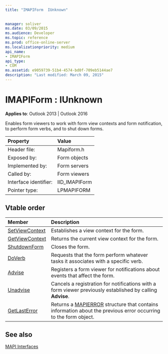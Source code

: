 ```yaml
---
title: "IMAPIForm  IUnknown"
 
 
manager: soliver
ms.date: 03/09/2015
ms.audience: Developer
ms.topic: reference
ms.prod: office-online-server
ms.localizationpriority: medium
api_name:
- IMAPIForm
api_type:
- COM
ms.assetid: e9059739-51b4-4574-bd0f-709eb5144ae7
description: "Last modified: March 09, 2015"
---
```


# IMAPIForm : IUnknown

  
  
**Applies to**: Outlook 2013 | Outlook 2016 
  
Enables form viewers to work with form view contexts and form notification, to perform form verbs, and to shut down forms.
  
|Property |Value |
|:-----|:-----|
|Header file:  <br/> |Mapiform.h  <br/> |
|Exposed by:  <br/> |Form objects  <br/> |
|Implemented by:  <br/> |Form servers  <br/> |
|Called by:  <br/> |Form viewers  <br/> |
|Interface identifier:  <br/> |IID_IMAPIForm  <br/> |
|Pointer type:  <br/> |LPMAPIFORM  <br/> |
   
## Vtable order

|Member |Description |
|:-----|:-----|
|[SetViewContext](imapiform-setviewcontext.md) <br/> |Establishes a view context for the form. |
|[GetViewContext](imapiform-getviewcontext.md) <br/> |Returns the current view context for the form. |
|[ShutdownForm](imapiform-shutdownform.md) <br/> |Closes the form. |
|[DoVerb](imapiform-doverb.md) <br/> |Requests that the form perform whatever tasks it associates with a specific verb. |
|[Advise](imapiform-advise.md) <br/> |Registers a form viewer for notifications about events that affect the form. |
|[Unadvise](imapiform-unadvise.md) <br/> |Cancels a registration for notifications with a form viewer previously established by calling **Advise**. |
|[GetLastError](imapiform-getlasterror.md) <br/> |Returns a [MAPIERROR](mapierror.md) structure that contains information about the previous error occurring to the form object. |
   
## See also



[MAPI Interfaces](mapi-interfaces.md)

